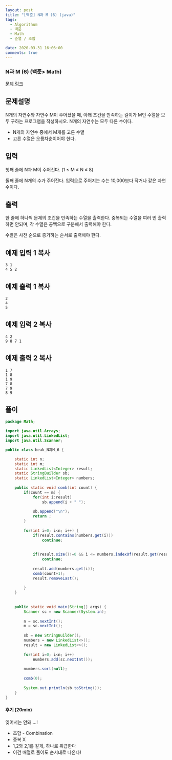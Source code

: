 ```yaml
---
layout: post
title: "[백준] N과 M (6) (java)"
tags:
  - Algorithum
  - 백준
  - Math
  - 순열 / 조합

date: 2020-03-31 16:06:00
comments: true
---
```




###   N과 M (6) (백준> Math)

[문제 링크](https://www.acmicpc.net/problem/15655 )

## 문제설명

N개의 자연수와 자연수 M이 주어졌을 때, 아래 조건을 만족하는 길이가 M인 수열을 모두 구하는 프로그램을 작성하시오. N개의 자연수는 모두 다른 수이다.

- N개의 자연수 중에서 M개를 고른 수열
- 고른 수열은 오름차순이어야 한다.

## 입력

첫째 줄에 N과 M이 주어진다. (1 ≤ M ≤ N ≤ 8)

둘째 줄에 N개의 수가 주어진다. 입력으로 주어지는 수는 10,000보다 작거나 같은 자연수이다.

## 출력

한 줄에 하나씩 문제의 조건을 만족하는 수열을 출력한다. 중복되는 수열을 여러 번 출력하면 안되며, 각 수열은 공백으로 구분해서 출력해야 한다.

수열은 사전 순으로 증가하는 순서로 출력해야 한다.

## 예제 입력 1 복사

```
3 1
4 5 2
```

## 예제 출력 1 복사

```
2
4
5
```

## 예제 입력 2 복사

```
4 2
9 8 7 1
```

## 예제 출력 2 복사

```
1 7
1 8
1 9
7 8
7 9
8 9
```

## 풀이

```java
package Math;

import java.util.Arrays;
import java.util.LinkedList;
import java.util.Scanner;

public class beak_N과M_6 {

	static int n;
	static int m;
	static LinkedList<Integer> result;
	static StringBuilder sb;
	static LinkedList<Integer> numbers;
	
	public static void comb(int count) {
		if(count == m) {
			for(int i:result)
				sb.append(i + " ");
			
			sb.append("\n");
			return ;
		}
		
		for(int i=0; i<n; i++) {
			if(result.contains(numbers.get(i)))
				continue;
			
			
			if(result.size()!=0 && i <= numbers.indexOf(result.get(result.size()-1)))
				continue;
			
			result.add(numbers.get(i));
			comb(count+1);
			result.removeLast();
			
		}
	}
	
	
	public static void main(String[] args) {
		Scanner sc = new Scanner(System.in);
		
		n = sc.nextInt();
		m = sc.nextInt();
		
		sb = new StringBuilder();
		numbers = new LinkedList<>();
		result = new LinkedList<>();
		
		for(int i=0; i<n; i++)
			numbers.add(sc.nextInt());
		
		numbers.sort(null);
		
		comb(0);
		
		System.out.println(sb.toString());
	}
}

```

#### 후기 (20min)

잊어서는 안돼....! <br>

- 조합 - Combination
- 중복 X
- 1,2와 2,1를 같게, 하나로 취급한다
- 이건 배열로 풀어도 순서대로 나온다!